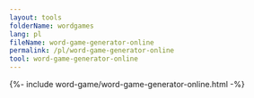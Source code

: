 ```yaml
---
layout: tools
folderName: wordgames
lang: pl
fileName: word-game-generator-online
permalink: /pl/word-game-generator-online
tool: word-game-generator-online
---
```

{%- include word-game/word-game-generator-online.html -%}
